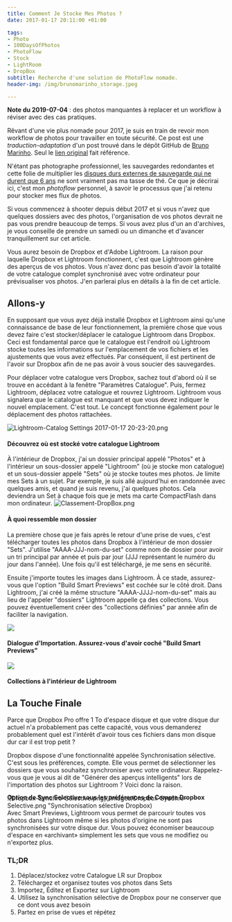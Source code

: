 ```yaml
---
title: Comment Je Stocke Mes Photos ?
date: 2017-01-17 20:11:00 +01:00

tags:
- Photo
- 100DaysOfPhotos
- PhotoFlow
- Stock
- LightRoom
- DropBox
subtitle: Recherche d'une solution de PhotoFlow nomade.
header-img: /img/brunomarinho_storage.jpeg

---
```

**Note du 2019-07-04** : des photos manquantes à replacer et un workflow à réviser avec des cas pratiques. 

Rêvant d'une vie plus nomade pour 2017, je suis en train de revoir mon workflow de photos pour travailler en toute sécurité. Ce post est une *traduction-adaptation* d'un post trouvé dans le dépôt GitHub de [Bruno Marinho](https://github.com/brunomarinho/). Seul le [lien original](https://github.com/brunomarinho/brunomarinho.com/blob/master/_posts/2015-06-08-how-i-store-my-photos.md) fait référence.

N'étant pas photographe professionnel, les sauvegardes redondantes et cette folie de multiplier les [disques durs externes de sauvegarde qui ne durent que 6 ans](http://caseorganic.com/2014/10/public-service-announcement-back-up-your-data-here-s-how/) ne sont vraiment pas ma tasse de thé. Ce que je décrirai ici, c'est mon *photoflow* personnel, à savoir le processus que j'ai retenu pour stocker mes flux de photos.

Si vous commencez à shooter depuis début 2017 et si vous n'avez que quelques dossiers avec des photos, l'organisation de vos photos devrait ne pas vous prendre beaucoup de temps. Si vous avez plus d'un an d'archives, je vous conseille de prendre un samedi ou un dimanche et d'avancer tranquillement sur cet article.

Vous aurez besoin de Dropbox et d'Adobe Lightroom. La raison pour laquelle Dropbox et Lightroom fonctionnent, c'est que Lightroom génère des aperçus de vos photos. Vous n'avez donc pas besoin d'avoir la totalité de votre catalogue complet synchronisé avec votre ordinateur pour prévisualiser vos photos. J'en parlerai plus en détails à la fin de cet article.

## Allons-y

En supposant que vous ayez déjà installé Dropbox et Lightroom ainsi qu'une connaissance de base de leur fonctionnement, la première chose que vous devez faire c'est stocker/déplacer le catalogue Lightroom dans Dropbox. Ceci est fondamental parce que le catalogue est l'endroit où Lightroom stocke toutes les informations sur l'emplacement de vos fichiers et les ajustements que vous avez effectués. Par conséquent, il est pertinent de l'avoir sur Dropbox afin de ne pas avoir à vous soucier des sauvegardes.

Pour déplacer votre catalogue vers Dropbox, sachez tout d'abord où il se trouve en accédant à la fenêtre "Paramètres Catalogue". Puis, fermez Lightroom, déplacez votre catalogue et rouvrez Lightroom. Lightroom vous signalera que le catalogue est manquant et que vous devez indiquer le nouvel emplacement. C'est tout. Le concept fonctionne également pour le déplacement des photos rattachées.

![Lightroom-Catalog Settings 2017-01-17 20-23-20.png](/images/Lightroom-Catalog%20Settings%202017-01-17%2020-23-20.png)

#### Découvrez où est stocké votre catalogue Lightroom

À l'intérieur de Dropbox, j'ai un dossier principal appelé "Photos" et à l'intérieur un sous-dossier appelé "Lightroom" (où je stocke mon catalogue) et un sous-dossier appelé "Sets" où je stocke toutes mes photos. Je limite mes Sets à un sujet. Par exemple, je suis allé aujourd'hui en randonnée  avec quelques amis, et quand je suis revenu, j'ai quelques photos. Cela deviendra un Set à chaque fois que je mets ma carte CompactFlash dans mon ordinateur.
![Classement-DropBox.png](/images/Classement-DropBox.png "Mon classement DropBox")

#### À quoi ressemble mon dossier

La première chose que je fais après le retour d'une prise de vues, c'est télécharger toutes les photos dans Dropbox à l'intérieur de mon dossier "Sets". J'utilise "AAAA-JJJ-nom-du-set" comme nom de dossier pour avoir un tri principal par année et puis par jour (JJJ représentant le numéro du jour dans l'année). Une fois qu'il est téléchargé, je me sens en sécurité.

Ensuite j'importe toutes les images dans Lightroom. À ce stade, assurez-vous que l'option "Build Smart Previews" est cochée sur le côté droit. Dans Lightroom, j'ai créé la même structure "AAAA-JJJJ-nom-du-set" mais au lieu de l'appeler "dossiers" Lightroom appelle ça des collections. Vous pouvez éventuellement créer des "collections définies" par année afin de faciliter la navigation.

<img src="https://s3.amazonaws.com/brunomarinho/writing/brunomarinho_storage_05.jpg">

#### Dialogue d'Importation. Assurez-vous d'avoir coché "Build Smart Previews" 

<img src="https://s3.amazonaws.com/brunomarinho/writing/brunomarinho_storage_03.jpg">

#### Collections à l'intérieur de Lightroom

## La Touche Finale

Parce que Dropbox Pro offre 1 To d'espace disque et que votre disque dur actuel n'a probablement pas cette capacité, vous vous demanderez probablement quel est l'intérêt d'avoir tous ces fichiers dans mon disque dur car il est trop petit ?

Dropbox dispose d'une fonctionnalité appelée Synchronisation sélective. C'est sous les préférences, compte. Elle vous permet de sélectionner les dossiers que vous souhaitez synchroniser avec votre ordinateur. Rappelez-vous que je vous ai dit de "Générer des aperçus intelligents" lors de l'importation des photos sur Lightroom ? Voici donc la raison.

![Dropbox-Synchro-Selective.png](/images/Dropbox-Synchro-Selective.png "Synchronisation sélective Dropbox)

<h4 style="margin-top:-50px;">Option de Sync Selective sous les préférences de Compte Dropbox </h4>

Avec Smart Previews, Lightroom vous permet de parcourir toutes vos photos dans Lightroom même si les photos d'origine ne sont pas synchronisées sur votre disque dur. Vous pouvez économiser beaucoup d'espace en «archivant» simplement les sets que vous ne modifiez ou n'exportez plus.

### TL;DR

1. Déplacez/stockez votre Catalogue LR sur Dropbox
2. Téléchargez et organisez toutes vos photos dans Sets
3. Importez, Éditez et Exportez sur Lightroom
4. Utilisez la synchronisation sélective de Dropbox pour ne conserver que ce dont vous avez besoin
5. Partez en prise de vues et répétez